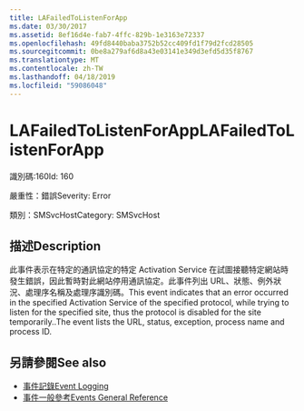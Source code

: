 ```yaml
---
title: LAFailedToListenForApp
ms.date: 03/30/2017
ms.assetid: 8ef16d4e-fab7-4ffc-829b-1e3163e72337
ms.openlocfilehash: 49fd8440baba3752b52cc409fd1f79d2fcd28505
ms.sourcegitcommit: 0be8a279af6d8a43e03141e349d3efd5d35f8767
ms.translationtype: MT
ms.contentlocale: zh-TW
ms.lasthandoff: 04/18/2019
ms.locfileid: "59086048"
---
```

# <a name="lafailedtolistenforapp"></a><span data-ttu-id="49f7d-102">LAFailedToListenForApp</span><span class="sxs-lookup"><span data-stu-id="49f7d-102">LAFailedToListenForApp</span></span>
<span data-ttu-id="49f7d-103">識別碼:160</span><span class="sxs-lookup"><span data-stu-id="49f7d-103">Id: 160</span></span>  
  
 <span data-ttu-id="49f7d-104">嚴重性：錯誤</span><span class="sxs-lookup"><span data-stu-id="49f7d-104">Severity: Error</span></span>  
  
 <span data-ttu-id="49f7d-105">類別：SMSvcHost</span><span class="sxs-lookup"><span data-stu-id="49f7d-105">Category: SMSvcHost</span></span>  
  
## <a name="description"></a><span data-ttu-id="49f7d-106">描述</span><span class="sxs-lookup"><span data-stu-id="49f7d-106">Description</span></span>  
 <span data-ttu-id="49f7d-107">此事件表示在特定的通訊協定的特定 Activation Service 在試圖接聽特定網站時發生錯誤，因此暫時對此網站停用通訊協定。此事件列出 URL、狀態、例外狀況、處理序名稱及處理序識別碼。</span><span class="sxs-lookup"><span data-stu-id="49f7d-107">This event indicates that an error occurred in the specified Activation Service of the specified protocol, while trying to listen for the specified site, thus the protocol is disabled for the site temporarily..The event lists the URL, status, exception, process name and process ID.</span></span>  
  
## <a name="see-also"></a><span data-ttu-id="49f7d-108">另請參閱</span><span class="sxs-lookup"><span data-stu-id="49f7d-108">See also</span></span>

- [<span data-ttu-id="49f7d-109">事件記錄</span><span class="sxs-lookup"><span data-stu-id="49f7d-109">Event Logging</span></span>](../../../../../docs/framework/wcf/diagnostics/event-logging/index.md)
- [<span data-ttu-id="49f7d-110">事件一般參考</span><span class="sxs-lookup"><span data-stu-id="49f7d-110">Events General Reference</span></span>](../../../../../docs/framework/wcf/diagnostics/event-logging/events-general-reference.md)
